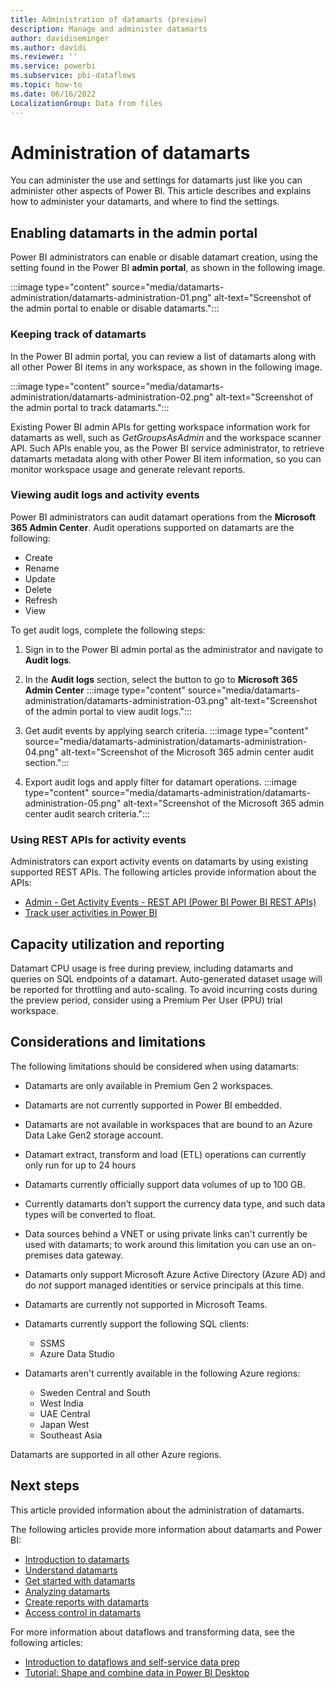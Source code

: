```yaml
---
title: Administration of datamarts (preview)
description: Manage and administer datamarts
author: davidiseminger
ms.author: davidi
ms.reviewer: ''
ms.service: powerbi
ms.subservice: pbi-dataflows
ms.topic: how-to
ms.date: 06/16/2022
LocalizationGroup: Data from files
---
```


# Administration of datamarts
You can administer the use and settings for datamarts just like you can administer other aspects of Power BI. This article describes and explains how to administer your datamarts, and where to find the settings.


## Enabling datamarts in the admin portal
Power BI administrators can enable or disable datamart creation, using the setting found in the Power BI **admin portal**, as shown in the following image.

:::image type="content" source="media/datamarts-administration/datamarts-administration-01.png" alt-text="Screenshot of the admin portal to enable or disable datamarts.":::

### Keeping track of datamarts

In the Power BI admin portal, you can review a list of datamarts along with all other Power BI items in any workspace, as shown in the following image.

:::image type="content" source="media/datamarts-administration/datamarts-administration-02.png" alt-text="Screenshot of the admin portal to track datamarts.":::


Existing Power BI admin APIs for getting workspace information work for datamarts as well, such as *GetGroupsAsAdmin* and the workspace scanner API. Such APIs enable you, as the Power BI service administrator, to retrieve datamarts metadata along with other Power BI item information, so you can monitor workspace usage and generate relevant reports.

### Viewing audit logs and activity events

Power BI administrators can audit datamart operations from the **Microsoft 365 Admin Center**. Audit operations supported on datamarts are the following: 

* Create
* Rename
* Update
* Delete
* Refresh 
* View

To get audit logs, complete the following steps:

1.	Sign in to the Power BI admin portal as the administrator and navigate to **Audit logs**.
2.	In the **Audit logs** section, select the button to go to **Microsoft 365 Admin Center**
    :::image type="content" source="media/datamarts-administration/datamarts-administration-03.png" alt-text="Screenshot of the admin portal to view audit logs.":::
3.	Get audit events by applying search criteria.
    :::image type="content" source="media/datamarts-administration/datamarts-administration-04.png" alt-text="Screenshot of the Microsoft 365 admin center audit section.":::

4.	Export audit logs and apply filter for datamart operations.
    :::image type="content" source="media/datamarts-administration/datamarts-administration-05.png" alt-text="Screenshot of the Microsoft 365 admin center audit search criteria.":::


### Using REST APIs for activity events

Administrators can export activity events on datamarts by using existing supported REST APIs. The following articles provide information about the APIs:
* [Admin - Get Activity Events - REST API (Power BI Power BI REST APIs)](/rest/api/power-bi/admin/get-activity-events)
* [Track user activities in Power BI](/power-bi/admin/service-admin-auditing)

## Capacity utilization and reporting 

Datamart CPU usage is free during preview, including datamarts and queries on SQL endpoints of a datamart. Auto-generated dataset usage will be reported for throttling and auto-scaling. To avoid incurring costs during the preview period, consider using a Premium Per User (PPU) trial workspace. 


## Considerations and limitations

The following limitations should be considered when using datamarts: 

* Datamarts are only available in Premium Gen 2 workspaces.
* Datamarts are not currently supported in Power BI embedded.
* Datamarts are not available in workspaces that are bound to an Azure Data Lake Gen2 storage account.
* Datamart extract, transform and load (ETL) operations can currently only run for up to 24 hours
* Datamarts currently officially support data volumes of up to 100 GB.
* Currently datamarts don’t support the currency data type, and such data types will be converted to float.
* Data sources behind a VNET or using private links can't currently be used with datamarts; to work around this limitation you can use an on-premises data gateway.
* Datamarts only support Microsoft Azure Active Directory (Azure AD) and do *not* support managed identities or service principals at this time.
* Datamarts are currently not supported in Microsoft Teams.

* Datamarts currently support the following SQL clients:
    * SSMS
    * Azure Data Studio
* Datamarts aren't currently available in the following Azure regions:
    * Sweden Central and South
    * West India
    * UAE Central 
    * Japan West 
    * Southeast Asia 

Datamarts are supported in all other Azure regions.


## Next steps
This article provided information about the administration of datamarts. 

The following articles provide more information about datamarts and Power BI:

* [Introduction to datamarts](datamarts-overview.md)
* [Understand datamarts](datamarts-understand.md)
* [Get started with datamarts](datamarts-get-started.md)
* [Analyzing datamarts](datamarts-analyze.md)
* [Create reports with datamarts](datamarts-create-reports.md)
* [Access control in datamarts](datamarts-access-control.md)

For more information about dataflows and transforming data, see the following articles:
* [Introduction to dataflows and self-service data prep](../dataflows/dataflows-introduction-self-service.md)
* [Tutorial: Shape and combine data in Power BI Desktop](../../connect-data/desktop-shape-and-combine-data.md)









